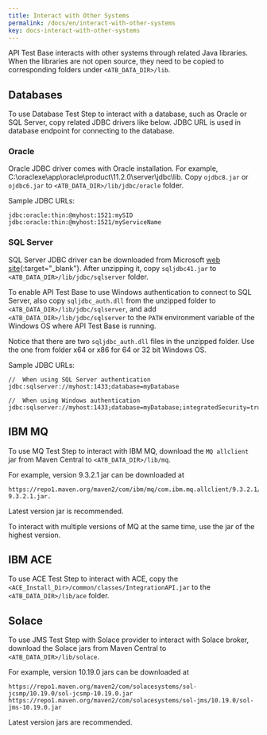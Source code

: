 ```yaml
---
title: Interact with Other Systems
permalink: /docs/en/interact-with-other-systems
key: docs-interact-with-other-systems
---
```

API Test Base interacts with other systems through related Java libraries. When the libraries are not open source, they need to be copied to corresponding folders under `<ATB_DATA_DIR>/lib`.

## Databases
To use Database Test Step to interact with a database, such as Oracle or SQL Server, copy related JDBC drivers like below. JDBC URL is used in database endpoint for connecting to the database.

### Oracle
Oracle JDBC driver comes with Oracle installation. For example, C:\oraclexe\app\oracle\product\11.2.0\server\jdbc\lib. Copy `ojdbc8.jar` or `ojdbc6.jar` to `<ATB_DATA_DIR>/lib/jdbc/oracle` folder.

Sample JDBC URLs:
 
    jdbc:oracle:thin:@myhost:1521:mySID
    jdbc:oracle:thin:@myhost:1521/myServiceName

### SQL Server    
SQL Server JDBC driver can be downloaded from Microsoft [web site](https://msdn.microsoft.com/en-us/library/mt484311(v=sql.110).aspx){:target="_blank"}. After unzipping it, copy `sqljdbc41.jar` to `<ATB_DATA_DIR>/lib/jdbc/sqlserver` folder.

To enable API Test Base to use Windows authentication to connect to SQL Server, also copy `sqljdbc_auth.dll` from the unzipped folder to `<ATB_DATA_DIR>/lib/jdbc/sqlserver`, and add `<ATB_DATA_DIR>/lib/jdbc/sqlserver` to the `PATH` environment variable of the Windows OS where API Test Base is running.

Notice that there are two `sqljdbc_auth.dll` files in the unzipped folder. Use the one from folder x64 or x86 for 64 or 32 bit Windows OS.

Sample JDBC URLs:

    //  When using SQL Server authentication
    jdbc:sqlserver://myhost:1433;database=myDatabase

    //  When using Windows authentication
    jdbc:sqlserver://myhost:1433;database=myDatabase;integratedSecurity=true

## IBM MQ
To use MQ Test Step to interact with IBM MQ, download the `MQ allclient` jar from Maven Central to `<ATB_DATA_DIR>/lib/mq`.

For example, version 9.3.2.1 jar can be downloaded at 

    https://repo1.maven.org/maven2/com/ibm/mq/com.ibm.mq.allclient/9.3.2.1/com.ibm.mq.allclient-9.3.2.1.jar.

Latest version jar is recommended.

To interact with multiple versions of MQ at the same time, use the jar of the highest version.

## IBM ACE
To use ACE Test Step to interact with ACE, copy the `<ACE_Install_Dir>/common/classes/IntegrationAPI.jar` to the `<ATB_DATA_DIR>/lib/ace` folder.

## Solace
To use JMS Test Step with Solace provider to interact with Solace broker, download the Solace jars from Maven Central to `<ATB_DATA_DIR>/lib/solace`.

For example, version 10.19.0 jars can be downloaded at

    https://repo1.maven.org/maven2/com/solacesystems/sol-jcsmp/10.19.0/sol-jcsmp-10.19.0.jar
    https://repo1.maven.org/maven2/com/solacesystems/sol-jms/10.19.0/sol-jms-10.19.0.jar

Latest version jars are recommended.